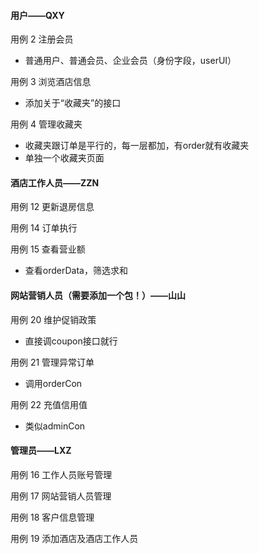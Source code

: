 #### 用户——QXY

用例 2 注册会员

- 普通用户、普通会员、企业会员（身份字段，userUI）

用例 3 浏览酒店信息

- 添加关于“收藏夹”的接口

用例 4 管理收藏夹

- 收藏夹跟订单是平行的，每一层都加，有order就有收藏夹
- 单独一个收藏夹页面

#### 酒店工作人员——ZZN

用例 12 更新退房信息

用例 14 订单执行

用例 15 查看营业额

- 查看orderData，筛选求和

#### 网站营销人员（需要添加一个包！）——山山

用例 20 维护促销政策

- 直接调coupon接口就行

用例 21 管理异常订单

- 调用orderCon

用例 22 充值信用值

- 类似adminCon

#### 管理员——LXZ

用例 16 工作人员账号管理

用例 17 网站营销人员管理

用例 18 客户信息管理

用例 19 添加酒店及酒店工作人员







